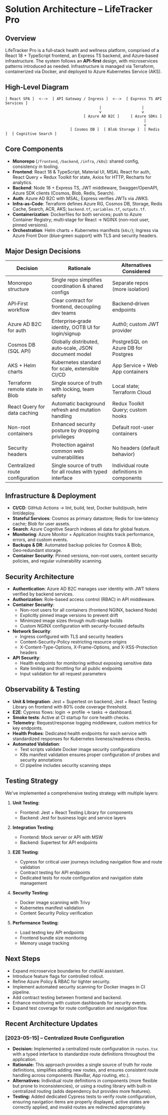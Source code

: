 # Solution Architecture – LifeTracker Pro

## Overview
LifeTracker Pro is a full‑stack health and wellness platform, comprised of a React 18 + TypeScript frontend, an Express TS backend, and Azure‑based infrastructure. The system follows an **API‑first** design, with microservices patterns introduced as needed. Infrastructure is managed via Terraform, containerized via Docker, and deployed to Azure Kubernetes Service (AKS).

## High‑Level Diagram
```
[ React SPA ]  <-->  [ API Gateway / Ingress ]  <-->  [ Express TS API Services ]
                                          |                  |
                                          v                  v
                                   [ Azure AD B2C ]     [ Azure SDKs ]
                                                              |
                                                              v
                             [ Cosmos DB ]  [ Blob Storage ]  [ Redis ]  [ Cognitive Search ]
```

## Core Components

- **Monorepo** (`/frontend`, `/backend`, `/infra`, `/k8s`): shared config, consistency in tooling.  
- **Frontend**: React 18 & TypeScript, Material UI, MSAL React for auth, React Query + Redux Toolkit for state, Axios for HTTP, Recharts for analytics.  
- **Backend**: Node 18 + Express TS, JWT middleware, Swagger/OpenAPI, Azure SDK clients (Cosmos, Blob, Redis, Search).  
- **Auth**: Azure AD B2C with MSAL; Express verifies JWTs via JWKS.  
- **Infra‑as‑Code**: Terraform defines Azure RG, Cosmos DB, Storage, Redis Cache, Search, ACR, AKS; `backend.tf`, `variables.tf`, `outputs.tf`.  
- **Containerization**: Dockerfiles for both services; push to Azure Container Registry; multi‑stage for React → NGINX (non-root user, pinned versions).  
- **Orchestration**: Helm charts + Kubernetes manifests (`k8s/`); Ingress via Azure Front Door (blue‑green support) with TLS and security headers.  

## Major Design Decisions

| Decision                        | Rationale                                                | Alternatives Considered           |
|---------------------------------|----------------------------------------------------------|-----------------------------------|
| Monorepo structure              | Single repo simplifies coordination & shared configs     | Separate repos (more isolation)   |
| API‑First workflow              | Clear contract for frontend, decoupling dev teams        | Backend‑driven endpoints          |
| Azure AD B2C for auth           | Enterprise‑grade identity, OOTB UI for login/signup      | Auth0; custom JWT provider        |
| Cosmos DB (SQL API)             | Globally distributed, auto‑scale, JSON document model    | PostgreSQL on Azure DB for Postgres|
| AKS + Helm charts               | Kubernetes standard for scale, extensible CI/CD          | App Service + Web App containers   |
| Terraform remote state in Blob  | Single source of truth with locking, team safety        | Local state; Terraform Cloud       |
| React Query for data caching    | Automatic background refresh and mutation handling      | Redux Toolkit Query; custom hooks  |
| Non-root containers             | Enhanced security posture by dropping privileges        | Default root-user containers       |
| Security headers                | Protection against common web vulnerabilities           | No headers (default behavior)      |
| Centralized route configuration | Single source of truth for all routes with typed interface | Individual route definitions in components |

## Infrastructure & Deployment

- **CI/CD**: GitHub Actions → lint, build, test, Docker build/push, helm lint/deploy.  
- **Stateful Services**: Cosmos as primary datastore; Redis for low‑latency cache; Blob for user assets.  
- **Search**: Azure Cognitive Search indexes all data for global feature.  
- **Monitoring**: Azure Monitor + Application Insights track performance, errors, and custom events.  
- **Backups & DR**: Automated backup policies for Cosmos & Blob; Geo‑redundant storage.  
- **Container Security**: Pinned versions, non-root users, content security policies, and regular vulnerability scanning.

## Security Architecture

- **Authentication**: Azure AD B2C manages user identity with JWT tokens verified by backend services.
- **Authorization**: Role-based access control (RBAC) in API middleware.
- **Container Security**:
  - Non-root users for all containers (frontend NGINX, backend Node)
  - Explicitly pinned image versions to prevent drift
  - Minimized image sizes through multi-stage builds
  - Custom NGINX configuration with security-focused defaults
- **Network Security**:
  - Ingress configured with TLS and security headers
  - Content-Security-Policy restricting resource origins
  - X-Content-Type-Options, X-Frame-Options, and X-XSS-Protection headers
- **API Security**:
  - Health endpoints for monitoring without exposing sensitive data
  - Rate limiting and throttling for all public endpoints
  - Input validation for all request parameters

## Observability & Testing

- **Unit & Integration**: Jest + Supertest on backend; Jest + React Testing Library on frontend with 80% code coverage threshold.  
- **E2E**: Cypress flows: login → profile → tasks → dashboard.  
- **Smoke tests**: Active at CI startup for core health checks.  
- **Telemetry**: Request/response logging middleware, custom metrics for key endpoints.  
- **Health Probes**: Dedicated health endpoints for each service with standardized responses for Kubernetes liveness/readiness checks.
- **Automated Validation**:
  - Test scripts validate Docker image security configurations
  - K8s manifest validation ensures proper configuration of probes and security annotations
  - CI pipeline includes security scanning steps

## Testing Strategy

We've implemented a comprehensive testing strategy with multiple layers:

1. **Unit Testing**:
   - Frontend: Jest + React Testing Library for components
   - Backend: Jest for business logic and service layers

2. **Integration Testing**:
   - Frontend: Mock server or API with MSW
   - Backend: Supertest for API endpoints

3. **E2E Testing**:
   - Cypress for critical user journeys including navigation flow and route validation
   - Contract testing for API endpoints
   - Dedicated tests for route configuration and navigation state management

4. **Security Testing**:
   - Docker image scanning with Trivy
   - Kubernetes manifest validation 
   - Content Security Policy verification

5. **Performance Testing**:
   - Load testing key API endpoints
   - Frontend bundle size monitoring
   - Memory usage tracking

## Next Steps

- Expand microservice boundaries for chat/AI assistant.  
- Introduce feature flags for controlled rollout.  
- Refine Azure Policy & RBAC for tighter security.  
- Implement automated security scanning for Docker images in CI pipeline.
- Add contract testing between frontend and backend.
- Enhance monitoring with custom dashboards for security events.  
- Expand test coverage for route configuration and navigation flow.

## Recent Architecture Updates

### [2023-05-15] – Centralized Route Configuration
- **Decision:** Implemented a centralized route configuration in `routes.tsx` with a typed interface to standardize route definitions throughout the application.
- **Rationale:** This approach provides a single source of truth for route definitions, simplifies adding new routes, and ensures consistent route handling across components (NavBar, App routing, etc.).
- **Alternatives:** Individual route definitions in components (more flexible but prone to inconsistencies), or using a routing library with built-in centralized routing (adds dependency but provides more features).
- **Testing:** Added dedicated Cypress tests to verify route configuration, ensuring navigation items are properly displayed, active states are correctly applied, and invalid routes are redirected appropriately.  